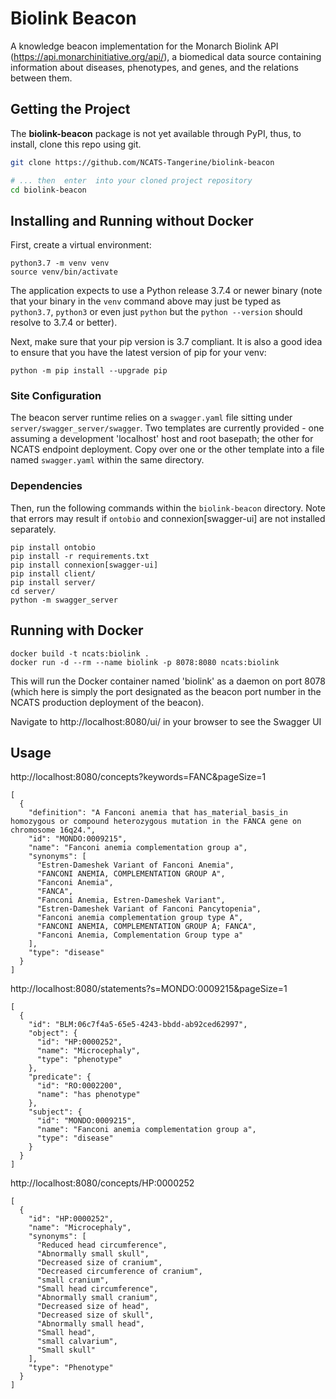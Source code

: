 # Biolink Beacon

A knowledge beacon implementation for the Monarch Biolink API (https://api.monarchinitiative.org/api/), a biomedical data source containing information about diseases, phenotypes, and genes, and the relations between them.

## Getting the Project

The **biolink-beacon** package is not yet available through PyPI, thus, to install, clone this repo using git.

```bash
git clone https://github.com/NCATS-Tangerine/biolink-beacon

# ... then  enter  into your cloned project repository
cd biolink-beacon
```

## Installing and Running without Docker

First, create a virtual environment:
```shell
python3.7 -m venv venv
source venv/bin/activate
```

The application expects to use a Python release 3.7.4 or newer binary (note that your binary in the `venv` command 
above may just be typed as `python3.7`, `python3` or even just `python` but the `python --version` should 
resolve to 3.7.4 or better). 

Next, make sure that your pip version is 3.7 compliant. It is also a good idea to ensure that you have the latest version of 
pip for your venv:

```shell
python -m pip install --upgrade pip
```

### Site Configuration

The beacon server runtime relies on a `swagger.yaml` file sitting under `server/swagger_server/swagger`. Two templates 
are currently provided - one assuming a development 'localhost' host and root basepath; the other for NCATS endpoint 
deployment. Copy over one or the other template into a file named `swagger.yaml` within the same directory.

### Dependencies

Then, run the following commands within the `biolink-beacon` directory. Note that errors may result if `ontobio` and 
connexion[swagger-ui] are not installed separately.

```shell
pip install ontobio
pip install -r requirements.txt
pip install connexion[swagger-ui]
pip install client/
pip install server/
cd server/
python -m swagger_server
```

## Running with Docker

```shell
docker build -t ncats:biolink .
docker run -d --rm --name biolink -p 8078:8080 ncats:biolink
```

This will run the Docker container named 'biolink' as a daemon on port 8078 (which here is simply the port designated 
as the beacon port number in the NCATS production deployment of the beacon).

Navigate to http://localhost:8080/ui/ in your browser to see the Swagger UI

## Usage
http://localhost:8080/concepts?keywords=FANC&pageSize=1
```
[
  {
    "definition": "A Fanconi anemia that has_material_basis_in homozygous or compound heterozygous mutation in the FANCA gene on chromosome 16q24.",
    "id": "MONDO:0009215",
    "name": "Fanconi anemia complementation group a",
    "synonyms": [
      "Estren-Dameshek Variant of Fanconi Anemia",
      "FANCONI ANEMIA, COMPLEMENTATION GROUP A",
      "Fanconi Anemia",
      "FANCA",
      "Fanconi Anemia, Estren-Dameshek Variant",
      "Estren-Dameshek Variant of Fanconi Pancytopenia",
      "Fanconi anemia complementation group type A",
      "FANCONI ANEMIA, COMPLEMENTATION GROUP A; FANCA",
      "Fanconi Anemia, Complementation Group type a"
    ],
    "type": "disease"
  }
]
```
http://localhost:8080/statements?s=MONDO:0009215&pageSize=1

```
[
  {
    "id": "BLM:06c7f4a5-65e5-4243-bbdd-ab92ced62997",
    "object": {
      "id": "HP:0000252",
      "name": "Microcephaly",
      "type": "phenotype"
    },
    "predicate": {
      "id": "RO:0002200",
      "name": "has phenotype"
    },
    "subject": {
      "id": "MONDO:0009215",
      "name": "Fanconi anemia complementation group a",
      "type": "disease"
    }
  }
]
```
http://localhost:8080/concepts/HP:0000252
```
[
  {
    "id": "HP:0000252",
    "name": "Microcephaly",
    "synonyms": [
      "Reduced head circumference",
      "Abnormally small skull",
      "Decreased size of cranium",
      "Decreased circumference of cranium",
      "small cranium",
      "Small head circumference",
      "Abnormally small cranium",
      "Decreased size of head",
      "Decreased size of skull",
      "Abnormally small head",
      "Small head",
      "small calvarium",
      "Small skull"
    ],
    "type": "Phenotype"
  }
]
```
